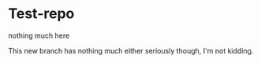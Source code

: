 # Test-repo
nothing much here

This new branch has nothing much either 
seriously though, I'm not kidding.